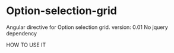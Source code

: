 Option-selection-grid
=====================

Angular directive for Option selection grid. version: 0.01
No jquery dependency

HOW TO USE IT






